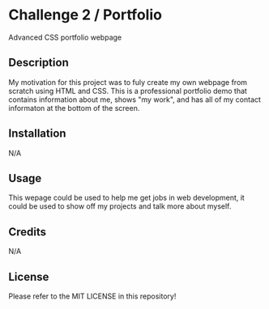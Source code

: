 # Challenge 2 / Portfolio 
Advanced CSS portfolio webpage
## Description
My motivation for this project was to fuly create my own webpage from scratch using HTML and CSS. This is a professional portfolio demo that contains information about me, shows "my  work", and has all of my contact informaton at the bottom of the screen.
## Installation
N/A
## Usage
This wepage could be used to help me get jobs in web development, it could be used to show off my projects and talk more about myself.
## Credits
N/A
## License
Please refer to the MIT LICENSE in this repository!
